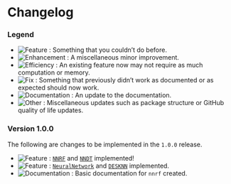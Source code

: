 # Changelog

### Legend

- ![Feature](https://img.shields.io/badge/-Feature-blueviolet?style=flat-square) : Something that you couldn’t do before.
- ![Enhancement](https://img.shields.io/badge/-Enhancement-purple?style=flat-square) : A miscellaneous minor improvement.
- ![Efficiency](https://img.shields.io/badge/-Efficiency-indigo?style=flat-square) : An existing feature now may not require as much computation or memory.
- ![Fix](https://img.shields.io/badge/-Fix-red?style=flat-square) : Something that previously didn’t work as documented or as expected should now work.
- ![Documentation](https://img.shields.io/badge/-Documentation-blue?style=flat-square) : An update to the documentation.
- ![Other](https://img.shields.io/badge/-Other-lightgrey?style=flat-square) : Miscellaneous updates such as package structure or GitHub quality of life updates.

### Version 1.0.0
The following are changes to be implemented in the `1.0.0` release.

- ![Feature](https://img.shields.io/badge/-Feature-blueviolet?style=flat-square) :
[`NNRF`](https://github.com/paradoxysm/nnrf/blob/master/nnrf/_nnrf.py) and [`NNDT`](https://github.com/paradoxysm/nnrf/blob/master/nnrf/_nndt.py) implemented!
- ![Feature](https://img.shields.io/badge/-Feature-blueviolet?style=flat-square) : [`NeuralNetwork`](https://github.com/paradoxysm/nnrf/blob/master/nnrf/_nn.py) and [`DESKNN`](https://github.com/paradoxysm/nnrf/blob/master/nnrf/_des_knn.py) implemented.
- ![Documentation](https://img.shields.io/badge/-Documentation-blue?style=flat-square) : Basic documentation for `nnrf` created.
